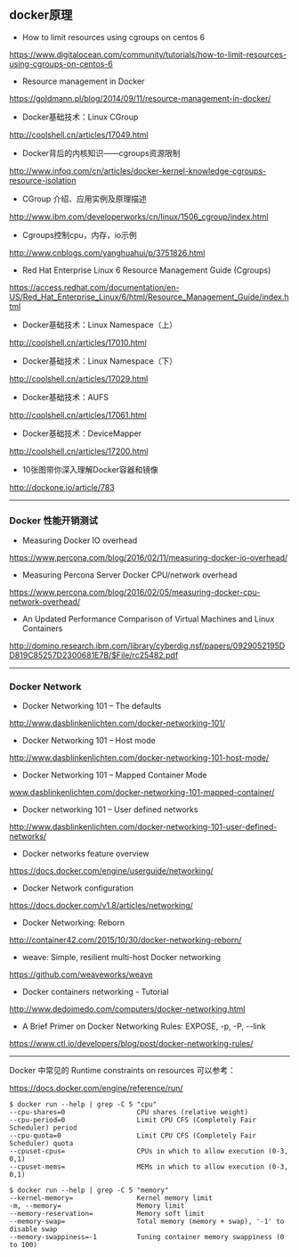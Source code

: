 ## docker原理

*    How to limit resources using cgroups on centos 6

https://www.digitalocean.com/community/tutorials/how-to-limit-resources-using-cgroups-on-centos-6

*    Resource management in Docker

https://goldmann.pl/blog/2014/09/11/resource-management-in-docker/

*    Docker基础技术：Linux CGroup

http://coolshell.cn/articles/17049.html

*    Docker背后的内核知识——cgroups资源限制

http://www.infoq.com/cn/articles/docker-kernel-knowledge-cgroups-resource-isolation

*    CGroup 介绍、应用实例及原理描述

http://www.ibm.com/developerworks/cn/linux/1506_cgroup/index.html

*    Cgroups控制cpu，内存，io示例

http://www.cnblogs.com/yanghuahui/p/3751826.html

*    Red Hat Enterprise Linux 6 Resource Management Guide (Cgroups)

https://access.redhat.com/documentation/en-US/Red_Hat_Enterprise_Linux/6/html/Resource_Management_Guide/index.html

*    Docker基础技术：Linux Namespace（上）

http://coolshell.cn/articles/17010.html

*    Docker基础技术：Linux Namespace（下）

http://coolshell.cn/articles/17029.html

*    Docker基础技术：AUFS

http://coolshell.cn/articles/17061.html

*    Docker基础技术：DeviceMapper

http://coolshell.cn/articles/17200.html

*    10张图带你深入理解Docker容器和镜像

http://dockone.io/article/783

---

### Docker 性能开销测试

*    Measuring Docker IO overhead

https://www.percona.com/blog/2016/02/11/measuring-docker-io-overhead/

*    Measuring Percona Server Docker CPU/network overhead

https://www.percona.com/blog/2016/02/05/measuring-docker-cpu-network-overhead/

*    An Updated Performance Comparison of Virtual Machines and Linux Containers

http://domino.research.ibm.com/library/cyberdig.nsf/papers/0929052195DD819C85257D2300681E7B/$File/rc25482.pdf

---

### Docker Network

*    Docker Networking 101 – The defaults

http://www.dasblinkenlichten.com/docker-networking-101/

*    Docker Networking 101 – Host mode

http://www.dasblinkenlichten.com/docker-networking-101-host-mode/

*    Docker Networking 101 – Mapped Container Mode

www.dasblinkenlichten.com/docker-networking-101-mapped-container/

*    Docker networking 101 – User defined networks

http://www.dasblinkenlichten.com/docker-networking-101-user-defined-networks/

*    Docker networks feature overview

https://docs.docker.com/engine/userguide/networking/

*    Docker Network configuration

https://docs.docker.com/v1.8/articles/networking/

*    Docker Networking: Reborn

http://container42.com/2015/10/30/docker-networking-reborn/

*    weave: Simple, resilient multi-host Docker networking

https://github.com/weaveworks/weave

*    Docker containers networking - Tutorial

http://www.dedoimedo.com/computers/docker-networking.html

*    A Brief Primer on Docker Networking Rules: EXPOSE, -p, -P, --link

https://www.ctl.io/developers/blog/post/docker-networking-rules/

---

Docker 中常见的 Runtime constraints on resources 可以参考：

https://docs.docker.com/engine/reference/run/

```
$ docker run --help | grep -C 5 "cpu"
--cpu-shares=0                  CPU shares (relative weight)
--cpu-period=0                  Limit CPU CFS (Completely Fair Scheduler) period
--cpu-quota=0                   Limit CPU CFS (Completely Fair Scheduler) quota
--cpuset-cpus=                  CPUs in which to allow execution (0-3, 0,1)
--cpuset-mems=                  MEMs in which to allow execution (0-3, 0,1)
```

```
$ docker run --help | grep -C 5 "memory"
--kernel-memory=                Kernel memory limit
-m, --memory=                   Memory limit
--memory-reservation=           Memory soft limit
--memory-swap=                  Total memory (memory + swap), '-1' to disable swap
--memory-swappiness=-1          Tuning container memory swappiness (0 to 100)
```
